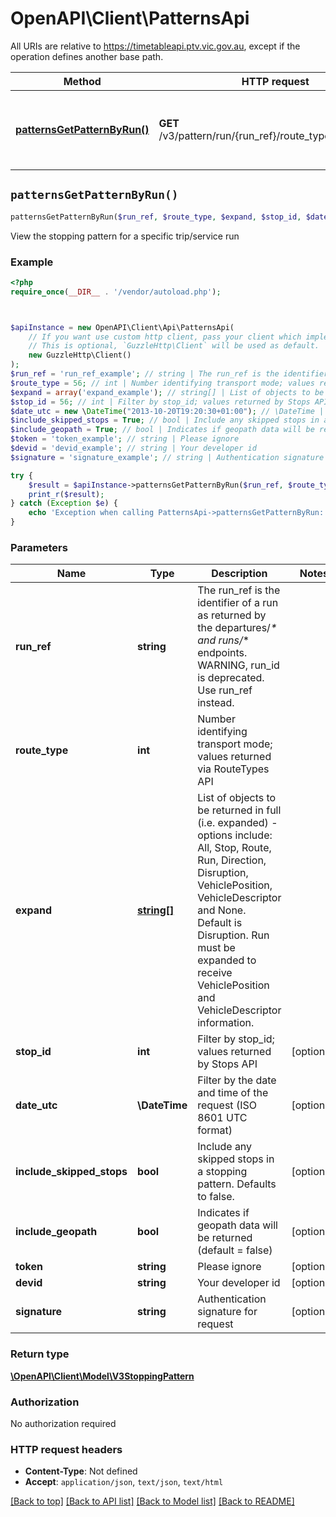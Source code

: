 # OpenAPI\Client\PatternsApi

All URIs are relative to https://timetableapi.ptv.vic.gov.au, except if the operation defines another base path.

| Method | HTTP request | Description |
| ------------- | ------------- | ------------- |
| [**patternsGetPatternByRun()**](PatternsApi.md#patternsGetPatternByRun) | **GET** /v3/pattern/run/{run_ref}/route_type/{route_type} | View the stopping pattern for a specific trip/service run |


## `patternsGetPatternByRun()`

```php
patternsGetPatternByRun($run_ref, $route_type, $expand, $stop_id, $date_utc, $include_skipped_stops, $include_geopath, $token, $devid, $signature): \OpenAPI\Client\Model\V3StoppingPattern
```

View the stopping pattern for a specific trip/service run

### Example

```php
<?php
require_once(__DIR__ . '/vendor/autoload.php');



$apiInstance = new OpenAPI\Client\Api\PatternsApi(
    // If you want use custom http client, pass your client which implements `GuzzleHttp\ClientInterface`.
    // This is optional, `GuzzleHttp\Client` will be used as default.
    new GuzzleHttp\Client()
);
$run_ref = 'run_ref_example'; // string | The run_ref is the identifier of a run as returned by the departures/_* and runs/_* endpoints. WARNING, run_id is deprecated. Use run_ref instead.
$route_type = 56; // int | Number identifying transport mode; values returned via RouteTypes API
$expand = array('expand_example'); // string[] | List of objects to be returned in full (i.e. expanded) - options include: All, Stop, Route, Run, Direction, Disruption, VehiclePosition, VehicleDescriptor and None. Default is Disruption. Run must be expanded to receive VehiclePosition and VehicleDescriptor information.
$stop_id = 56; // int | Filter by stop_id; values returned by Stops API
$date_utc = new \DateTime("2013-10-20T19:20:30+01:00"); // \DateTime | Filter by the date and time of the request (ISO 8601 UTC format)
$include_skipped_stops = True; // bool | Include any skipped stops in a stopping pattern. Defaults to false.
$include_geopath = True; // bool | Indicates if geopath data will be returned (default = false)
$token = 'token_example'; // string | Please ignore
$devid = 'devid_example'; // string | Your developer id
$signature = 'signature_example'; // string | Authentication signature for request

try {
    $result = $apiInstance->patternsGetPatternByRun($run_ref, $route_type, $expand, $stop_id, $date_utc, $include_skipped_stops, $include_geopath, $token, $devid, $signature);
    print_r($result);
} catch (Exception $e) {
    echo 'Exception when calling PatternsApi->patternsGetPatternByRun: ', $e->getMessage(), PHP_EOL;
}
```

### Parameters

| Name | Type | Description  | Notes |
| ------------- | ------------- | ------------- | ------------- |
| **run_ref** | **string**| The run_ref is the identifier of a run as returned by the departures/_* and runs/_* endpoints. WARNING, run_id is deprecated. Use run_ref instead. | |
| **route_type** | **int**| Number identifying transport mode; values returned via RouteTypes API | |
| **expand** | [**string[]**](../Model/string.md)| List of objects to be returned in full (i.e. expanded) - options include: All, Stop, Route, Run, Direction, Disruption, VehiclePosition, VehicleDescriptor and None. Default is Disruption. Run must be expanded to receive VehiclePosition and VehicleDescriptor information. | |
| **stop_id** | **int**| Filter by stop_id; values returned by Stops API | [optional] |
| **date_utc** | **\DateTime**| Filter by the date and time of the request (ISO 8601 UTC format) | [optional] |
| **include_skipped_stops** | **bool**| Include any skipped stops in a stopping pattern. Defaults to false. | [optional] |
| **include_geopath** | **bool**| Indicates if geopath data will be returned (default &#x3D; false) | [optional] |
| **token** | **string**| Please ignore | [optional] |
| **devid** | **string**| Your developer id | [optional] |
| **signature** | **string**| Authentication signature for request | [optional] |

### Return type

[**\OpenAPI\Client\Model\V3StoppingPattern**](../Model/V3StoppingPattern.md)

### Authorization

No authorization required

### HTTP request headers

- **Content-Type**: Not defined
- **Accept**: `application/json`, `text/json`, `text/html`

[[Back to top]](#) [[Back to API list]](../../README.md#endpoints)
[[Back to Model list]](../../README.md#models)
[[Back to README]](../../README.md)
